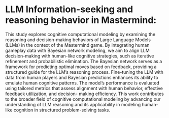 # LLM Information-seeking and reasoning behavior  in Mastermind:
This study explores cognitive computational modeling by examining the reasoning and decision-making behaviors of Large Language Models (LLMs) in the context of the Mastermind game. By integrating human gameplay data with Bayesian network modeling, we aim to align LLM decision-making with human-like cognitive strategies, such as iterative refinement and probabilistic elimination. The Bayesian network serves as a framework for predicting optimal moves based on feedback, providing a structured guide for the LLM’s reasoning process. Fine-tuning the LLM with data from human players and Bayesian predictions enhances its ability to emulate human cognitive patterns. The model’s performance is evaluated using tailored metrics that assess alignment with human behavior, effective feedback utilization, and decision-
making efficiency. This work contributes to the broader field of cognitive computational modeling by advancing our understanding of LLM reasoning and its applicability in modeling human-like cognition in structured problem-solving tasks.

